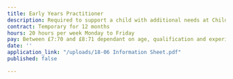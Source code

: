 ```yaml
---
title: Early Years Practitioner
description: Required to support a child with additional needs at Childcare @ Sandal
contract: Temporary for 12 months
hours: 20 hours per week Monday to Friday
pay: Between £7:70 and £8:71 dependant on age, qualification and experience
date: ''
application_link: "/uploads/18-06 Information Sheet.pdf"
published: false

---
```

